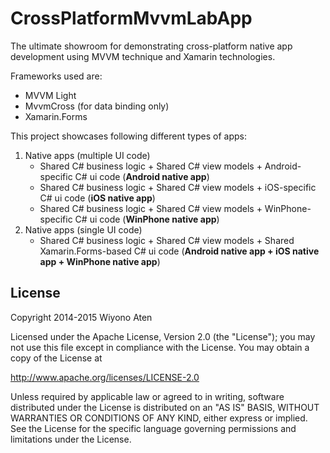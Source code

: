 # CrossPlatformMvvmLabApp

The ultimate showroom for demonstrating cross-platform native app development using MVVM technique and Xamarin technologies.

Frameworks used are:
* MVVM Light
* MvvmCross (for data binding only)
* Xamarin.Forms

This project showcases following different types of apps:<br/>
<ol>
<li> Native apps (multiple UI code)<br />
<ul>
<li> Shared C# business logic + Shared C# view models + Android-specific C# ui code (<b>Android native app</b>)</li>
<li> Shared C# business logic + Shared C# view models + iOS-specific C# ui code (<b>iOS native app</b>)</li>
<li> Shared C# business logic + Shared C# view models + WinPhone-specific C# ui code (<b>WinPhone native app</b>)</li>
</ul>
</li>
<li> Native apps (single UI code)<br />
<ul>
<li>Shared C# business logic + Shared C# view models + Shared Xamarin.Forms-based C# ui code (<b>Android native app + iOS native app + WinPhone native app</b>)<br/></li>
</ul>
</li>
</ol>

## License

Copyright 2014-2015 Wiyono Aten

Licensed under the Apache License, Version 2.0 (the "License");
you may not use this file except in compliance with the License.
You may obtain a copy of the License at

   http://www.apache.org/licenses/LICENSE-2.0

Unless required by applicable law or agreed to in writing, software
distributed under the License is distributed on an "AS IS" BASIS,
WITHOUT WARRANTIES OR CONDITIONS OF ANY KIND, either express or implied.
See the License for the specific language governing permissions and
limitations under the License.
